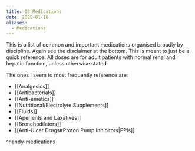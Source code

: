```yaml
---
title: 03 Medications
date: 2025-01-16
aliases:
  - Medications
---
```

This is a list of common and important medications organised broadly by discipline. Again see the disclaimer at the bottom. This is meant to just be a quick reference. All doses are for adult patients with normal renal and hepatic function, unless otherwise stated.

The ones I seem to most frequently reference are:
- [[Analgesics]]
- [[Antibacterials]]
- [[Anti-emetics]]
- [[Nutritional/Electrolyte Supplements]]
- [[Fluids]]
- [[Aperients and Laxatives]]
- [[Bronchodilators]]
- [[Anti-Ulcer Drugs#Proton Pump Inhibitors|PPIs]]

^handy-medications